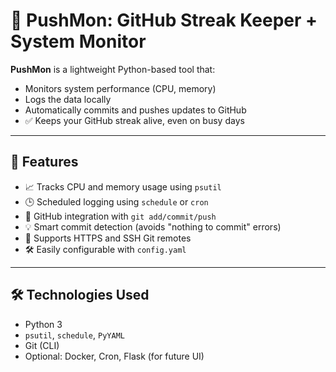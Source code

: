 # 🚀 PushMon: GitHub Streak Keeper + System Monitor

**PushMon** is a lightweight Python-based tool that:
- Monitors system performance (CPU, memory)
- Logs the data locally
- Automatically commits and pushes updates to GitHub
- ✅ Keeps your GitHub streak alive, even on busy days

---

## 🔧 Features

- 📈 Tracks CPU and memory usage using `psutil`
- 🕒 Scheduled logging using `schedule` or `cron`
- 🔄 GitHub integration with `git add/commit/push`
- 💡 Smart commit detection (avoids "nothing to commit" errors)
- 🔐 Supports HTTPS and SSH Git remotes
- 🛠 Easily configurable with `config.yaml`

---

## 🛠 Technologies Used

- Python 3
- `psutil`, `schedule`, `PyYAML`
- Git (CLI)
- Optional: Docker, Cron, Flask (for future UI)

